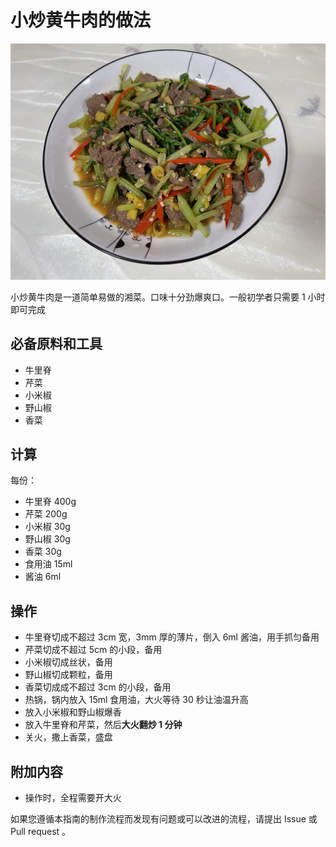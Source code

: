 # 小炒黄牛肉的做法

![小炒黄牛肉成品](小炒黄牛肉/小炒黄牛肉.jpg)

小炒黄牛肉是一道简单易做的湘菜。口味十分劲爆爽口。一般初学者只需要 1 小时即可完成

## 必备原料和工具

- 牛里脊
- 芹菜
- 小米椒
- 野山椒
- 香菜

## 计算

每份：

- 牛里脊 400g
- 芹菜 200g
- 小米椒 30g
- 野山椒 30g
- 香菜 30g
- 食用油 15ml
- 酱油 6ml

## 操作

- 牛里脊切成不超过 3cm 宽，3mm 厚的薄片，倒入 6ml 酱油，用手抓匀备用
- 芹菜切成不超过 5cm 的小段，备用
- 小米椒切成丝状，备用
- 野山椒切成颗粒，备用
- 香菜切成成不超过 3cm 的小段，备用
- 热锅，锅内放入 15ml 食用油，大火等待 30 秒让油温升高
- 放入小米椒和野山椒爆香
- 放入牛里脊和芹菜，然后**大火翻炒 1 分钟**
- 关火，撒上香菜，盛盘

## 附加内容

- 操作时，全程需要开大火

如果您遵循本指南的制作流程而发现有问题或可以改进的流程，请提出 Issue 或 Pull request 。
